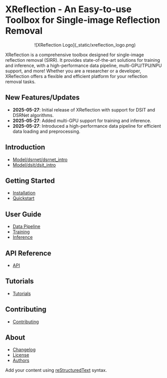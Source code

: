 # XReflection - An Easy-to-use Toolbox for Single-image Reflection Removal

<p align="center">
  ![XReflection Logo](_static/xreflection_logo.png)
</p>

XReflection is a comprehensive toolbox designed for single-image reflection removal (SIRR). It provides state-of-the-art solutions for training and inference, with a high-performance data pipeline, multi-GPU/TPU/NPU support, and more! Whether you are a researcher or a developer, XReflection offers a flexible and efficient platform for your reflection removal tasks.

## New Features/Updates

- **2025-05-27**: Initial release of XReflection with support for DSIT and DSRNet algorithms.
- **2025-05-27**: Added multi-GPU support for training and inference.
- **2025-05-27**: Introduced a high-performance data pipeline for efficient data loading and preprocessing.

## Introduction

- [Model/dsrnet/dsrnet_intro](Model/dsrnet/dsrnet_intro.md)
- [Model/dsit/dsit_intro](Model/dsit/dsit_intro.md)

## Getting Started

- [Installation](installation.md)
- [Quickstart](quickstart.md)

## User Guide

- [Data Pipeline](data_pipeline.md)
- [Training](training.md)
- [Inference](inference.md)

## API Reference

- [API](api.md)

## Tutorials

- [Tutorials](tutorials.md)

## Contributing

- [Contributing](contributing.md)

## About

- [Changelog](changelog.md)
- [License](license.md)
- [Authors](authors.md)

Add your content using [reStructuredText](https://www.sphinx-doc.org/en/master/usage/restructuredtext/index.html) syntax.

